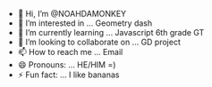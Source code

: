 - 👋 Hi, I’m @NOAHDAMONKEY
- 👀 I’m interested in ... Geometry dash
- 🌱 I’m currently learning ... Javascript 6th grade GT
- 💞️ I’m looking to collaborate on ... GD project
- 📫 How to reach me ... Email
- 😄 Pronouns: ... HE/HIM =)
- ⚡ Fun fact: ... I like bananas

<!---
NOAHDAMONKEY/NOAHDAMONKEY is a ✨ special ✨ repository because its `README.md` (this file) appears on your GitHub profile.
You can click the Preview link to take a look at your changes.
--->
